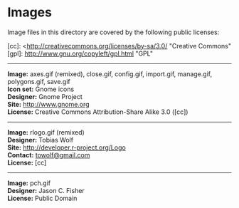 Images
======

Image files in this directory are covered by the following public licenses:

[cc]: <http://creativecommons.org/licenses/by-sa/3.0/ "Creative Commons"
[gpl]: http://www.gnu.org/copyleft/gpl.html "GPL"

- - -

**Image:** axes.gif (remixed), close.gif, config.gif, import.gif, manage.gif,
           polygons.gif, save.gif  
**Icon set:** Gnome icons  
**Designer:** Gnome Project  
**Site:** <http://www.gnome.org>  
**License:** Creative Commons Attribution-Share Alike 3.0 ([cc])

- - -

**Image:** rlogo.gif (remixed)  
**Designer:** Tobias Wolf  
**Site:** <http://developer.r-project.org/Logo>  
**Contact:** <towolf@gmail.com></code>  
**License:** [cc]

- - -

**Image:** pch.gif  
**Designer:** Jason C. Fisher  
**License:** Public Domain
